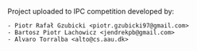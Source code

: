 Project uploaded to IPC competition developed by:

    - Piotr Rafał Gzubicki <piotr.gzubicki97@gmail.com>
    - Bartosz Piotr Lachowicz <jendrekpb@gmail.com>
    - Alvaro Torralba <alto@cs.aau.dk>